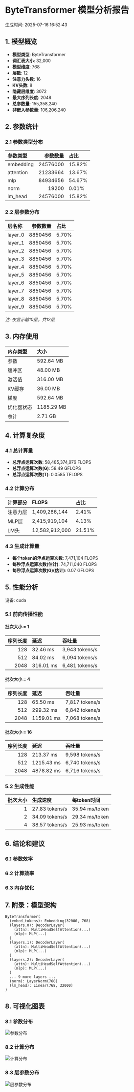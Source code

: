 # ByteTransformer 模型分析报告

生成时间: 2025-07-16 16:52:43

## 1. 模型概览

- **模型类型**: ByteTransformer
- **词汇表大小**: 32,000
- **模型维度**: 768
- **层数**: 12
- **注意力头数**: 16
- **KV头数**: 8
- **隐藏层维度**: 3072
- **最大序列长度**: 2048
- **总参数量**: 155,358,240
- **非嵌入参数量**: 106,206,240

## 2. 参数统计

### 2.1 参数类型分布

| 参数类型   |   参数数量 | 占比   |
|:-----------|-----------:|:-------|
| embedding  |   24576000 | 15.82% |
| attention  |   21233664 | 13.67% |
| mlp        |   84934656 | 54.67% |
| norm       |      19200 | 0.01%  |
| lm_head    |   24576000 | 15.82% |

### 2.2 层参数分布

| 层名称   |   参数数量 | 占比   |
|:---------|-----------:|:-------|
| layer_0  |    8850456 | 5.70%  |
| layer_1  |    8850456 | 5.70%  |
| layer_2  |    8850456 | 5.70%  |
| layer_3  |    8850456 | 5.70%  |
| layer_4  |    8850456 | 5.70%  |
| layer_5  |    8850456 | 5.70%  |
| layer_6  |    8850456 | 5.70%  |
| layer_7  |    8850456 | 5.70%  |
| layer_8  |    8850456 | 5.70%  |
| layer_9  |    8850456 | 5.70%  |

*注: 仅显示前10层，共12层*

## 3. 内存使用

| 内存类型   | 大小       |
|:-----------|:-----------|
| 参数       | 592.64 MB  |
| 缓冲区     | 48.00 MB   |
| 激活值     | 316.00 MB  |
| KV缓存     | 36.00 MB   |
| 梯度       | 592.64 MB  |
| 优化器状态 | 1185.29 MB |
| 总计       | 2.71 GB    |

## 4. 计算复杂度

### 4.1 总计算量

- **总浮点运算次数**: 58,485,374,976 FLOPS
- **总浮点运算次数(G)**: 58.49 GFLOPS
- **总浮点运算次数(T)**: 0.0585 TFLOPS

### 4.2 计算分布

| 计算部分   | FLOPS          | 占比   |
|:-----------|:---------------|:-------|
| 注意力层   | 1,409,286,144  | 2.41%  |
| MLP层      | 2,415,919,104  | 4.13%  |
| LM头       | 12,582,912,000 | 21.51% |

### 4.3 生成计算量

- **每个token的浮点运算次数**: 7,471,104 FLOPS
- **每秒浮点运算次数(估计)**: 74,711,040 FLOPS
- **每秒浮点运算次数(G)(估计)**: 0.07 GFLOPS

## 5. 性能分析

设备: cuda

### 5.1 前向传播性能

#### 批次大小 = 1

|   序列长度 | 延迟      | 吞吐量         |
|-----------:|:----------|:---------------|
|        128 | 32.46 ms  | 3,943 tokens/s |
|        512 | 84.02 ms  | 6,094 tokens/s |
|       2048 | 316.01 ms | 6,481 tokens/s |

#### 批次大小 = 4

|   序列长度 | 延迟       | 吞吐量         |
|-----------:|:-----------|:---------------|
|        128 | 65.50 ms   | 7,817 tokens/s |
|        512 | 299.32 ms  | 6,842 tokens/s |
|       2048 | 1159.01 ms | 7,068 tokens/s |

#### 批次大小 = 16

|   序列长度 | 延迟       | 吞吐量         |
|-----------:|:-----------|:---------------|
|        128 | 213.37 ms  | 9,598 tokens/s |
|        512 | 1215.43 ms | 6,740 tokens/s |
|       2048 | 4878.82 ms | 6,716 tokens/s |

### 5.2 生成性能

|   批次大小 | 生成速度       | 每token时间    |
|-----------:|:---------------|:---------------|
|          1 | 27.83 tokens/s | 35.94 ms/token |
|          2 | 34.09 tokens/s | 29.34 ms/token |
|          4 | 38.57 tokens/s | 25.93 ms/token |

## 6. 结论和建议

### 6.1 参数效率

### 6.2 计算效率

### 6.3 内存优化

## 7. 附录：模型架构

```
ByteTransformer(
  (embed_tokens): Embedding(32000, 768)
  (layers.0): DecoderLayer(
    (attn): MultiHeadSelfAttention(...)
    (mlp): MLP(...)
  )
  (layers.1): DecoderLayer(
    (attn): MultiHeadSelfAttention(...)
    (mlp): MLP(...)
  )
  (layers.2): DecoderLayer(
    (attn): MultiHeadSelfAttention(...)
    (mlp): MLP(...)
  )
  ... 9 more layers ...
  (norm): LayerNorm(768)
  (lm_head): Linear(768, 32000)
)
```

## 8. 可视化图表

### 8.1 参数分布

![参数分布](plots/parameter_distribution.png)

### 8.2 计算分布

![计算分布](plots/compute_distribution.png)

### 8.3 层参数分布

![层参数分布](plots/layer_parameters.png)

